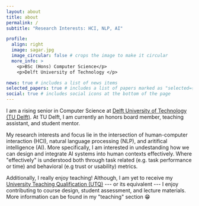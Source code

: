 ```yaml
---
layout: about
title: about
permalink: /
subtitle: "Research Interests: HCI, NLP, AI"

profile:
  align: right
  image: sagar.jpg
  image_circular: false # crops the image to make it circular
  more_info: >
    <p>BSc (Hons) Computer Science</p>
    <p>Delft University of Technology </p>

news: true # includes a list of news items
selected_papers: true # includes a list of papers marked as "selected={true}"
social: true # includes social icons at the bottom of the page
---
```


I am a rising senior in Computer Science at [Delft University of Technology (TU Delft)](https://www.tudelft.nl/en/). At TU Delft, I am currently an honors board member, teaching assistant, and student mentor. 

My research interests and focus lie in the intersection of human-computer interaction (HCI), natural language processing (NLP), and aritifical intelligence (AI). More specifically, I am interested in undestanding how we can design and integrate AI systems into human contexts effectively. Where "effectively" is understood both through task related (e.g. task performance or time) and behavioral (e.g trust or usability) metrics.

Additionally, I really enjoy teaching! Although, I am yet to receive my [University Teaching Qualification (UTQ)](https://www.tudelft.nl/teaching-support/training-events/university-teaching-qualification-utq-bko) --- or its equivalent --- I enjoy contributing to course design, student assessment, and lecture materials. More information can be found in my "teaching" section :grin:
